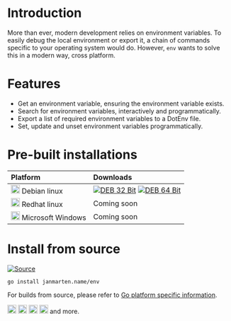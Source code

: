 # Introduction

More than ever, modern development relies on environment variables. To easily debug the local environment or export it,
a chain of commands specific to your operating system would do. However, `env` wants to solve this in a modern way,
cross platform.

# Features

- Get an environment variable, ensuring the environment variable exists.
- Search for environment variables, interactively and programmatically.
- Export a list of required environment variables to a DotEnv file.
- Set, update and unset environment variables programmatically.

# Pre-built installations

| Platform                                                                                                 | Downloads |
|:---------------------------------------------------------------------------------------------------------|:----------|
| <img alt="Debian linux" src=https://simpleicons.org/icons/debian.svg width=20 /> Debian linux            | [![DEB 32 Bit](https://img.shields.io/badge/dynamic/json.svg?label=32%20Bit&url=https://api.github.com/repos/johmanx10/env/releases/latest&query=$.tag_name&logo=debian&color=c60036&logoColor=white)](https://github.com/johmanx10/env/releases/latest/download/env_386.deb) [![DEB 64 Bit](https://img.shields.io/badge/dynamic/json.svg?label=64%20Bit&url=https://api.github.com/repos/johmanx10/env/releases/latest&query=$.tag_name&logo=debian&color=c60036&logoColor=white)](https://github.com/johmanx10/env/releases/latest/download/env_amd64.deb) |
| <img alt="Redhat linux" src=https://simpleicons.org/icons/redhat.svg width=20 /> Redhat linux            | Coming soon |
| <img alt="Microsoft Windows" src=https://simpleicons.org/icons/windows.svg width=20 /> Microsoft Windows | Coming soon |

# Install from source

[![Source](https://img.shields.io/badge/dynamic/json.svg?label=Source&url=https://api.github.com/repos/johmanx10/env&query=$.default_branch&logo=go&color=00acd7&logoColor=7fd5ea)](https://github.com/johmanx10/env/archive/main.zip)

```
go install janmarten.name/env
```

For builds from source, please refer to
[Go platform specific information](https://github.com/golang/go/wiki#platform-specific-information).

<img alt="Linux" src=https://simpleicons.org/icons/linux.svg width=20 />
<img alt="ChromeOS" src=https://simpleicons.org/icons/googlechrome.svg width=20 />
<img alt="Darwin" src=https://simpleicons.org/icons/apple.svg width=20 />
<img alt="FreeBSD" src=https://simpleicons.org/icons/freebsd.svg width=20 />
and more.
